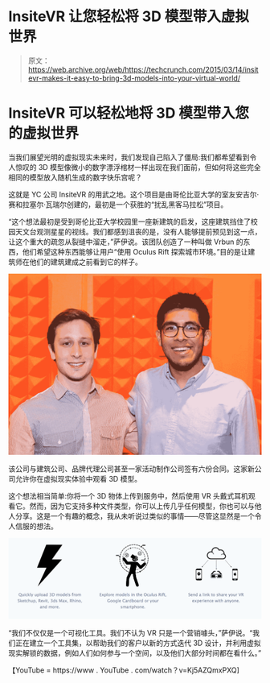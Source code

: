 # InsiteVR 让您轻松将 3D 模型带入虚拟世界 

> 原文：<https://web.archive.org/web/https://techcrunch.com/2015/03/14/insitevr-makes-it-easy-to-bring-3d-models-into-your-virtual-world/>

# InsiteVR 可以轻松地将 3D 模型带入您的虚拟世界

当我们展望光明的虚拟现实未来时，我们发现自己陷入了僵局:我们都希望看到令人惊叹的 3D 模型像微小的数字漂浮棺材一样出现在我们面前，但如何将这些完全相同的模型放入随机生成的数字快乐宫呢？

这就是 YC 公司 InsiteVR 的用武之地。这个项目是由哥伦比亚大学的室友安吉尔·赛和拉塞尔·瓦瑞尔创建的，最初是一个获胜的“扰乱黑客马拉松”项目。

“这个想法最初是受到哥伦比亚大学校园里一座新建筑的启发，这座建筑挡住了校园天文台观测星星的视线。我们都感到沮丧的是，没有人能够提前预见到这一点，让这个重大的疏忽从裂缝中溜走，”萨伊说。该团队创造了一种叫做 Vrbun 的东西，他们希望这种东西能够让用户“使用 Oculus Rift 探索城市环境。”目的是让建筑师在他们的建筑建成之前看到它的样子。

![IMG_20150313_083704](img/874d774c1a708590c3444b2b4a7315c7.png)

该公司与建筑公司、品牌代理公司甚至一家活动制作公司签有六份合同。这家新公司允许你在虚拟现实体验中观看 3D 模型。

这个想法相当简单:你将一个 3D 物体上传到服务中，然后使用 VR 头戴式耳机观看它。然而，因为它支持多种文件类型，你可以上传几乎任何模型，你也可以与他人分享。这是一个有趣的概念，我从未听说过类似的事情——尽管这显然是一个令人信服的想法。

![Screen Shot 2015-03-13 at 3.10.00 PM](img/7c6c81121fcc3bd368169fb1ce3b440b.png)

“我们不仅仅是一个可视化工具。我们不认为 VR 只是一个营销噱头，”萨伊说。“我们正在建立一个工具集，以帮助我们的客户以新的方式迭代 3D 设计，并利用虚拟现实解锁的数据，例如人们如何参与一个空间，以及他们大部分时间都在看什么。”

【YouTube = https://www . YouTube . com/watch？v=Kj5AZQmxPXQ]